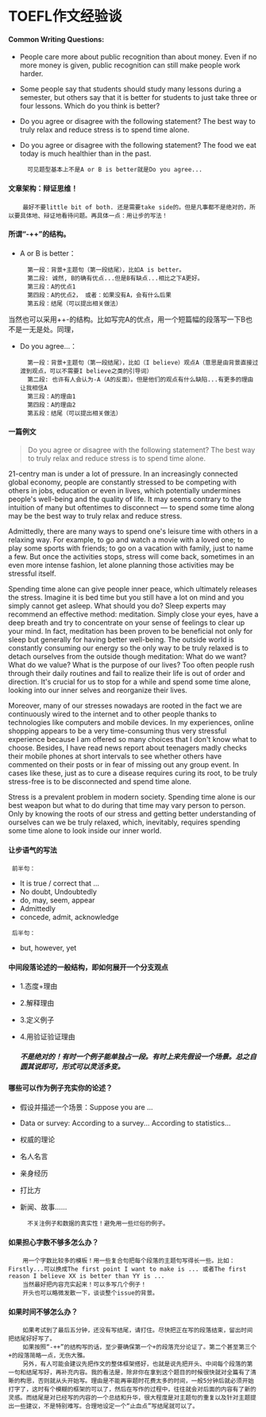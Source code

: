 # TOEFL作文经验谈

#### Common Writing Questions:
* People care more about public recognition than about money. Even if no more money is given, public recognition can still make people work harder. 
* Some people say that students should study many lessons during a semester, but others say that it is better for students to just take three or four lessons. Which do you think is better? 
* Do you agree or disagree with the following statement? The best way to truly relax and reduce stress is to spend time alone. 
* Do you agree or disagree with the following statement? The food we eat today is much healthier than in the past.  
        
        可见题型基本上不是A or B is better就是Do you agree...
	
#### 文章架构：辩证思维！

        最好不要little bit of both. 还是需要take side的。但是凡事都不是绝对的，所以要具体地、辩证地看待问题。再具体一点：用让步的写法！
	
#### 所谓“-++”的结构。
* A or B is better：
	    
        第一段：背景+主题句（第一段结尾），比如A is better。
        第二段: 诚然, B的确有优点...但是B有缺点...相比之下A更好。
        第三段：A的优点1
        第四段：A的优点2， 或者：如果没有A，会有什么后果
        第五段：结尾（可以提出相关做法）
当然也可以采用++-的结构。比如写完A的优点，用一个短篇幅的段落写一下B也不是一无是处。同理，
* Do you agree...：

        第一段：背景+主题句（第一段结尾），比如（I believe）观点A（意思是由背景直接过渡到观点，可以不需要I believe之类的引导词）
        第二段: 也许有人会认为-A（A的反面）。但是他们的观点有什么缺陷...有更多的理由让我相信A
        第三段：A的理由1
        第四段：A的理由2
        第五段：结尾（可以提出相关做法）

#### 一篇例文
> Do you agree or disagree with the following statement? The best way to truly relax and reduce stress is to spend time alone. 

21-centry man is under a lot of pressure. In an increasingly connected global economy, people are constantly stressed to be competing with others in jobs, education or even in lives, which potentially undermines people's well-being and the quality of life. It may seems contrary to the intuition of many but oftentimes to disconnect — to spend some time along may be the best way to truly relax and reduce stress.

Admittedly, there are many ways to spend one's leisure time with others in a relaxing way. For example, to go and watch a movie with a loved one; to play some sports with friends; to go on a vacation with family, just to name a few. But once the activities stops, stress will come back, sometimes in an even more intense fashion, let alone planning those activities may be stressful itself.

Spending time alone can give people inner peace, which ultimately releases the stress. Imagine it is bed time but you still have a lot on mind and you simply cannot get asleep. What should you do? Sleep experts may recommend an effective method: meditation. Simply close your eyes, have a deep breath and try to concentrate on your sense of feelings to clear up your mind. In fact, meditation has been proven to be beneficial not only for sleep but generally for having better well-being. The outside world is constantly consuming our energy so the only way to be truly relaxed is to detach ourselves from the outside though meditation: What do we want? What do we value? What is the purpose of our lives? Too often people rush through their daily routines and fail to realize their life is out of order and direction. It's crucial for us to stop for a while and spend some time alone, looking into our inner selves and reorganize their lives.

Moreover, many of our stresses nowadays are rooted in the fact we are continuously wired to the internet and to other people thanks to technologies like computers and mobile devices. In my experiences, online shopping appears to be a very time-consuming thus very stressful experience because I am offered so many choices that I don't know what to choose. Besides, I have read news report about teenagers madly checks their mobile phones at short intervals to see whether others have commented on their posts or in fear of missing out any group event. In cases like these, just as to cure a disease requires curing its root, to be truly stress-free is to be disconnected and spend time alone.

Stress is a prevalent problem in modern society. Spending time alone is our best weapon but what to do during that time may vary person to person. Only by knowing the roots of our stress and getting better understanding of ourselves can we be truly relaxed, which, inevitably, requires spending some time alone to look inside our inner world.


#### 让步语气的写法
` 前半句：`

* It is true / correct that ...
* No doubt, Undoubtedly
* do, may, seem, appear
* Admittedly
* concede, admit, acknowledge

` 后半句：`

* but, however, yet
	
#### 中间段落论述的一般结构，即如何展开一个分支观点
* 1.态度+理由
* 2.解释理由
* 3.定义例子
* 4.用验证验证理由
	
	##### 不是绝对的！有时一个例子能单独占一段。有时上来先假设一个场景。总之自圆其说即可，形式可以灵活多变。

#### 哪些可以作为例子充实你的论述？
* 假设并描述一个场景：Suppose you are ... 
* Data or survey: According to a survey... According to statistics... 
* 权威的理论
* 名人名言
* 亲身经历
* 打比方
* 新闻、故事……

        不关注例子和数据的真实性！避免用一些烂俗的例子。
        
#### 如果担心字数不够多怎么办？
        用一个字数比较多的模板！用一些复合句把每个段落的主题句写得长一些。比如：Firstly...可以换成The first point I want to make is ... 或者The first reason I believe XX is better than YY is ...
        当然最好把内容充实起来！可以多写几个例子！
        开头也可以略微发散一下，谈谈整个issue的背景。

#### 如果时间不够怎么办？
        如果考试到了最后五分钟，还没有写结尾，请打住。尽快把正在写的段落结束，留出时间把结尾好好写了。
        如果按照“-++”的结构写的话，至少要确保第一个+的段落充分论证了。第二个甚至第三个+的段落简略一点，无伤大雅。
        另外，有人可能会建议先把作文的整体框架搭好，也就是说先把开头、中间每个段落的第一句和结尾写好，再补充内容。我的看法是，除非你在拿到这个题目的时候很快就对全篇有了清晰的构思，否则就从头开始写。理由是不能再审题时花费太多的时间，一般5分钟后就必须开始打字了，这时有个模糊的框架的可以了，然后在写作的过程中，往往就会对后面的内容有了新的灵感。而结尾是对已经写的内容的一个总结和升华，很大程度是对主题句的重复以及针对主题提出一些建议，不是特别难写。合理地设定一个“止血点”写结尾就可以了。
